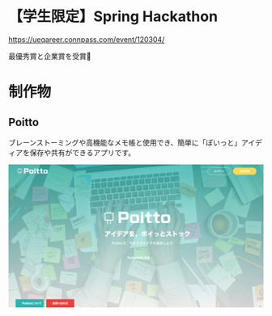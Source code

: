 # 【学生限定】Spring Hackathon
https://ueqareer.connpass.com/event/120304/

最優秀賞と企業賞を受賞🎉

# 制作物
## Poitto
ブレーンストーミングや高機能なメモ帳と使用でき、簡単に「ぽいっと」アイディアを保存や共有ができるアプリです。

![top](image/top.png)


